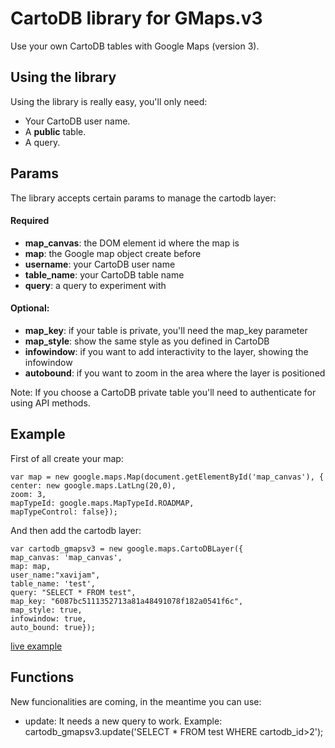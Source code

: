 CartoDB library for GMaps.v3
============================
Use your own CartoDB tables with Google Maps (version 3).

Using the library
------------------
Using the library is really easy, you'll only need:

* Your CartoDB user name.
* A **public** table.
* A query.

Params
------
The library accepts certain params to manage the cartodb layer:

#### Required

* **map_canvas**: 	the DOM element id where the map is
* **map**: 					the Google map object create before
* **username**: 		your CartoDB user name
* **table_name**: 	your CartoDB table name
* **query**: 				a query to experiment with

#### Optional:

* **map_key**:		if your table is private, you'll need the map_key parameter
* **map_style**:	show the same style as you defined in CartoDB
* **infowindow**:	if you want to add interactivity to the layer, showing the infowindow
* **autobound**:	if you want to zoom in the area where the layer is positioned

Note: If you choose a CartoDB private table you'll need to authenticate for using API methods.

Example
-------
First of all create your map:

	var map = new google.maps.Map(document.getElementById('map_canvas'), {
    center: new google.maps.LatLng(20,0),
    zoom: 3,
    mapTypeId: google.maps.MapTypeId.ROADMAP,
    mapTypeControl: false});
  
And then add the cartodb layer:

	var cartodb_gmapsv3 = new google.maps.CartoDBLayer({
    map_canvas: 'map_canvas',
    map: map,
    user_name:"xavijam",
    table_name: 'test',
    query: "SELECT * FROM test",
    map_key: "6087bc5111352713a81a48491078f182a0541f6c",
    map_style: true,
    infowindow: true,
    auto_bound: true});


[live example](http://vizzuality.github.com/cartodb-gmapsv3/)


Functions
---------
New funcionalities are coming, in the meantime you can use:

* update: It needs a new query to work. Example: cartodb_gmapsv3.update('SELECT * FROM test WHERE cartodb_id>2');